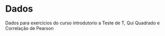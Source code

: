 Dados
=====

Dados para exercícios do curso introdutorio a Teste de T, Qui Quadrado e Correlação de Pearson
